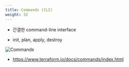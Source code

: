```yaml
---
title: Commands (CLI)
weight: 32
---
```


* 간결한 command-line interface

* init, plan, apply, destroy

![Commands](../../terraform/images/commands.png)

* https://www.terraform.io/docs/commands/index.html
